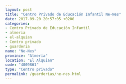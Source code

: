 ```yaml
---
layout: post
title: "Centro Privado de Educación Infantil Ne-Nes"
date: 2017-09-20 20:57:05 +0200
categories:
- Centro Privado de Educación Infantil
- almeria
- el-alquian
- Centro privado
- guarderia
name: "Ne-Nes"
province: "Almería"
location: "El Alquian"
code: "4009861"
type: "Centro privado"
permalink: /guarderias/ne-nes.html
---
```


